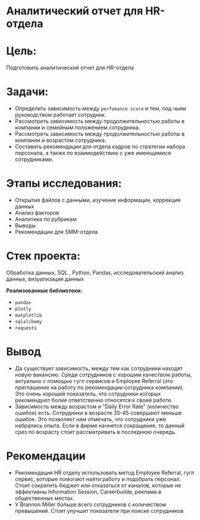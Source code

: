 # Аналитический отчет для HR-отдела

# Цель:
Подготовить аналитический отчет для HR-отдела

# Задачи:
- Определить зависимость между `perfomance score` и тем, под чьим руководством работает сотрудник.
- Рассмотреть зависимость между продолжительностью работы в компании и семейным положением сотрудника.
- Рассмотреть зависимость между продолжительностью работы в компании и возрастом сотрудника.
-  Составить рекомендации для отдела кадров по стратегии набора персонала, а также по взаимодействию с уже имеющимися сотрудниками.
# Этапы исследования:
-  Открытие файлов с данными, изучение информации, коррекция данных
-  Анализ факторов
-  Аналитика по рубрикам
- Выводы
-  Рекомендации для SMM-отдела

# Стек проекта:
Обработка данных, SQL , Python, Pandas, исследовательский анализ данных, визуализация данных

**Реализованные  библиотеки:**

-   `pandas`
-   `plotly`
-   `matplotlib`
-   `sqlalchemy`
-  `requests`

# Вывод
- Да существует зависимость, между тем как сотрудники находят новую вакансию. Среди сотрудников с хорошим качеством работы, актуально с помощью гугл сервисов и Employee Referral (это приглашение на работу по рекомендации сотрудника компании). Это очень хороший показатель, что сотрудники которых рекомендуют более ответственно относятся к своей работе.
- Зависимость между возрастом и "Daily Error Rate" (количество ошибок) есть. Сотрудники в возрасте 35-45 совершают меньше ошибок. Это позволяет нам отмечать, что сотрудники уже набрались опыта. Если в фирме начнется сокращение, то данный срез по возрасту стоит рассматривать в последнюю очередь. 


# Рекомендации 
- Рекомендация HR отделу использовать метод Employee Referral, гугл сервис, которые помогают найти работу и подобрать персонал. Стоит сократить бюджет или отказаться от каналов, которые не эффективны Information Session, Careerbuilde, реклама в общественных местах.
- У Brannon Miller больше всего сотрудников с количеством превышений. Стоит улучшит показатели при поиске сотрудников
